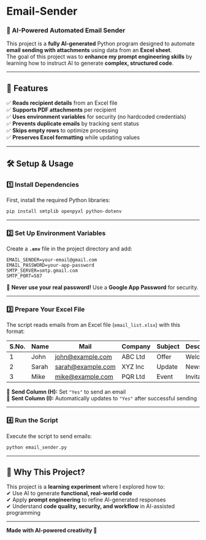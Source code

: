 # Email-Sender

### **📧 AI-Powered Automated Email Sender**

This project is a **fully AI-generated** Python program designed to automate **email sending with attachments** using data from an **Excel sheet**.  
The goal of this project was to **enhance my prompt engineering skills** by learning how to instruct AI to generate **complex, structured code**.

---

## **🚀 Features**
✅ **Reads recipient details** from an Excel file  
✅ **Supports PDF attachments** per recipient  
✅ **Uses environment variables** for security (no hardcoded credentials)  
✅ **Prevents duplicate emails** by tracking sent status  
✅ **Skips empty rows** to optimize processing  
✅ **Preserves Excel formatting** while updating values  


---

## **🛠️ Setup & Usage**

### **1️⃣ Install Dependencies**
First, install the required Python libraries:
```bash
pip install smtplib openpyxl python-dotenv
```

---

### **2️⃣ Set Up Environment Variables**
Create a **`.env`** file in the project directory and add:
```
EMAIL_SENDER=your-email@gmail.com
EMAIL_PASSWORD=your-app-password
SMTP_SERVER=smtp.gmail.com
SMTP_PORT=587
```
🔹 **Never use your real password!** Use a **Google App Password** for security.

---

### **3️⃣ Prepare Your Excel File**
The script reads emails from an Excel file (`email_list.xlsx`) with this format:

| S.No. | Name  | Mail               | Company  | Subject | Description | PDF Path            | Send | Sent |
|-------|-------|--------------------|----------|---------|-------------|----------------------|------|------|
| 1     | John  | john@example.com    | ABC Ltd  | Offer   | Welcome!    | `/path/to/file.pdf` | Yes  | Yes  |
| 2     | Sarah | sarah@example.com   | XYZ Inc  | Update  | News        | `/path/to/file.pdf` | Yes  | No   |
| 3     | Mike  | mike@example.com    | PQR Ltd  | Event   | Invitation  |                      | No   | No   |

🔹 **Send Column (H):** Set `"Yes"` to send an email  
🔹 **Sent Column (I):** Automatically updates to `"Yes"` after successful sending  

---

### **4️⃣ Run the Script**
Execute the script to send emails:
```bash
python email_sender.py
```

---


## **🌟 Why This Project?**
This project is a **learning experiment** where I explored how to:  
✔ Use AI to generate **functional, real-world code**  
✔ Apply **prompt engineering** to refine AI-generated responses  
✔ Understand **code quality, security, and workflow** in AI-assisted programming  

---

**Made with AI-powered creativity 🚀**  
